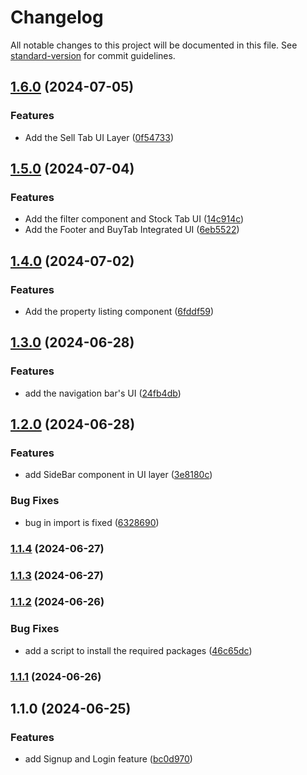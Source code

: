 # Changelog

All notable changes to this project will be documented in this file. See [standard-version](https://github.com/conventional-changelog/standard-version) for commit guidelines.

## [1.6.0](https://github.com/Nishant040305/HorizanArcInvestment/compare/v1.5.0...v1.6.0) (2024-07-05)


### Features

* Add the Sell Tab UI Layer ([0f54733](https://github.com/Nishant040305/HorizanArcInvestment/commit/0f547330a9d520e6866d778e141e1896c02ee627))

## [1.5.0](https://github.com/Nishant040305/HorizanArcInvestment/compare/v1.4.0...v1.5.0) (2024-07-04)


### Features

* Add the filter component and Stock Tab UI ([14c914c](https://github.com/Nishant040305/HorizanArcInvestment/commit/14c914ce59a39dbc1bc83236efd59d138a0aa2fc))
* Add the Footer and BuyTab Integrated UI ([6eb5522](https://github.com/Nishant040305/HorizanArcInvestment/commit/6eb55220a9499cb4be3daf4b8d18899bdca37c6d))

## [1.4.0](https://github.com/Nishant040305/HorizanArcInvestment/compare/v1.3.0...v1.4.0) (2024-07-02)


### Features

* Add the property listing component ([6fddf59](https://github.com/Nishant040305/HorizanArcInvestment/commit/6fddf5935192fe4fabd56ce47ba460d165547f97))

## [1.3.0](https://github.com/Nishant040305/HorizanArcInvestment/compare/v1.2.0...v1.3.0) (2024-06-28)


### Features

* add the navigation bar's UI ([24fb4db](https://github.com/Nishant040305/HorizanArcInvestment/commit/24fb4dbcca6a02a9104d490aa69d79ed1a09bf47))

## [1.2.0](https://github.com/Nishant040305/HorizanArcInvestment/compare/v1.1.5...v1.2.0) (2024-06-28)


### Features

* add SideBar component in UI layer ([3e8180c](https://github.com/Nishant040305/HorizanArcInvestment/commit/3e8180cd51a32403857e7d6625e1cecc1aeb3f88))


### Bug Fixes

* bug in import is fixed ([6328690](https://github.com/Nishant040305/HorizanArcInvestment/commit/632869004a984e9527f70783cba421148066139c))

### [1.1.4](https://github.com/Nishant040305/HorizanArcInvestment/compare/v1.1.3...v1.1.4) (2024-06-27)

### [1.1.3](https://github.com/Nishant040305/HorizanArcInvestment/compare/v1.1.2...v1.1.3) (2024-06-27)

### [1.1.2](https://github.com/Nishant040305/HorizanArcInvestment/compare/v1.1.1...v1.1.2) (2024-06-26)


### Bug Fixes

* add a script to install the required packages ([46c65dc](https://github.com/Nishant040305/HorizanArcInvestment/commit/46c65dcf70506886b991a9cdee234cbedddcfb37))

### [1.1.1](https://github.com/Nishant040305/HorizanArcInvestment/compare/v1.1.0...v1.1.1) (2024-06-26)

## 1.1.0 (2024-06-25)


### Features

* add Signup and Login feature ([bc0d970](https://github.com/Nishant040305/HorizanArcInvestment/commit/bc0d9709d9028bf386e6d2e0148b73cf9754bc94))